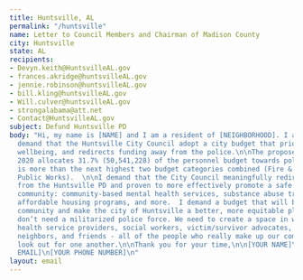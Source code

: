 ```yaml
---
title: Huntsville, AL
permalink: "/huntsville"
name: Letter to Council Members and Chairman of Madison County
city: Huntsville
state: AL
recipients:
- Devyn.keith@HuntsvilleAL.gov
- frances.akridge@huntsvilleAL.gov
- jennie.robinson@huntsvilleAL.gov
- bill.kling@huntsvilleAL.gov
- Will.culver@huntsvilleAL.gov
- strongalabama@att.net
- Contact@HuntsvilleAL.gov
subject: Defund Huntsville PD
body: "Hi, my name is [NAME] and I am a resident of [NEIGHBORHOOD]. I am writing to
  demand that the Huntsville City Council adopt a city budget that prioritizes community
  wellbeing, and redirects funding away from the police.\n\nThe proposed budget for
  2020 allocates 31.7% (50,541,228) of the personnel budget towards police.  This
  is more than the next highest two budget categories combined (Fire & Rescue and
  Public Works).  \n\nI demand that the City Council meaningfully redirect money away
  from the Huntsville PD and proven to more effectively promote a safe and equitable
  community: community-based mental health services, substance abuse treatment services,
  affordable housing programs, and more.  I demand a budget that will benefit the
  community and make the city of Huntsville a better, more equitable place to live.\n\nWe
  don’t need a militarized police force. We need to create a space in which more mental
  health service providers, social workers, victim/survivor advocates, religious leaders,
  neighbors, and friends - all of the people who really make up our community - can
  look out for one another.\n\nThank you for your time,\n\n[YOUR NAME]\n[YOUR ADDRESS]\n[YOUR
  EMAIL]\n[YOUR PHONE NUMBER]\n"
layout: email
---
```


